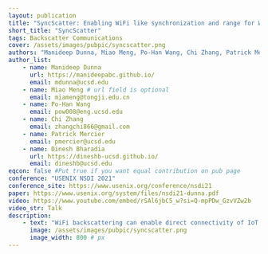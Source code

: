 ```yaml
---
layout: publication
title: "SyncScatter: Enabling WiFi like synchronization and range for WiFi backscatter Communication"
short_title: "SyncScatter"
tags: Backscatter Communications 
cover: /assets/images/pubpic/syncscatter.png
authors: "Manideep Dunna, Miao Meng, Po-Han Wang, Chi Zhang, Patrick Mercier, Dinesh Bharadia" # needed for publist.html
author_list:
    - name: Manideep Dunna
      url: https://manideepabc.github.io/
      email: mdunna@ucsd.edu
    - name: Miao Meng # url field is optional
      email: miameng@tongji.edu.cn
    - name: Po-Han Wang
      email: pow008@eng.ucsd.edu
    - name: Chi Zhang
      email: zhangchi866@gmail.com
    - name: Patrick Mercier
      email: pmercier@ucsd.edu
    - name: Dinesh Bharadia
      url: https://dineshb-ucsd.github.io/
      email: dineshb@ucsd.edu
eqcon: false #Put true if you want equal contribution on pub page
conference: "USENIX NSDI 2021"
conference_site: https://www.usenix.org/conference/nsdi21
paper: https://www.usenix.org/system/files/nsdi21-dunna.pdf
video: https://www.youtube.com/embed/rSAl6jbC5_w?si=Q-mpPDw_GzvVZw2b
video_str: Talk
description:
    - text: "WiFi backscattering can enable direct connectivity of IoT devices with commodity WiFi hardware at low power. However, most existing work in this area has overlooked the importance of synchronization and have, as a result, accepted either limited range between the transmitter and the IoT device, reduced throughput via bit repetition, or both. In this paper, we present SyncScatter, which achieves accurate synchronization to incident signals at the IoT device level, while also achieving sensitivity commensurate with the maximum possible afforded by a backscattering link budget. SyncScatter creates a novel modeling framework, and derives the maximal optimal range and synchronization error that can be achieved without major performance compromises. Next, SyncScatter builds a novel hierarchical wake-up protocol, which together with a custom ASIC, achieves a range of 30+ meters at 2Mbps, with an average power consumption of 25.2µW"
      image: /assets/images/pubpic/syncscatter.png
      image_width: 800 # px
---
```



